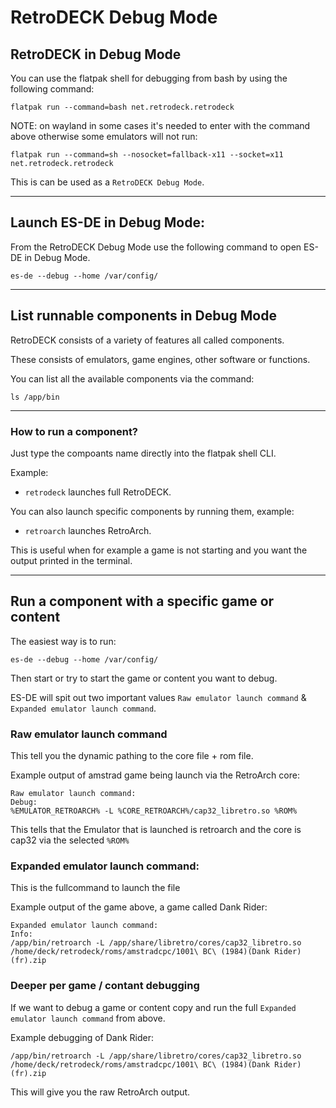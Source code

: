# RetroDECK Debug Mode


## RetroDECK in Debug Mode

You can use the flatpak shell for debugging from bash by using the following command:

```
flatpak run --command=bash net.retrodeck.retrodeck
```

NOTE: on wayland in some cases it's needed to enter with the command above otherwise some emulators will not run:

```
flatpak run --command=sh --nosocket=fallback-x11 --socket=x11 net.retrodeck.retrodeck
```

This is can be used as a `RetroDECK Debug Mode`.

---

## Launch ES-DE in Debug Mode:

From the RetroDECK Debug Mode use the following command to open ES-DE in Debug Mode.

```
es-de --debug --home /var/config/
```

---

## List runnable components in Debug Mode

RetroDECK consists of a variety of features all called components.

These consists of emulators, game engines,  other software or functions.

You can list all the available components via the command:

```
ls /app/bin
```

---

### How to run a component?

Just type the compoants name directly into the flatpak shell CLI.

Example:

- `retrodeck` launches full RetroDECK.

You can also launch specific components by running them, example:

- `retroarch` launches RetroArch.

This is useful when for example a game is not starting and you want the output printed in the terminal.

---

## Run a component with a specific game or content

The easiest way is to run:


```
es-de --debug --home /var/config/
```

Then start or try to start the game or content you want to debug.

ES-DE will spit out two important values  `Raw emulator launch command` & `Expanded emulator launch command`.


###  Raw emulator launch command

This tell you the dynamic pathing to the core file + rom file.

Example output of amstrad game being launch via the RetroArch core:

```
Raw emulator launch command:
Debug:
%EMULATOR_RETROARCH% -L %CORE_RETROARCH%/cap32_libretro.so %ROM%
```

This tells that the Emulator that is launched is retroarch and the core is cap32 via the selected `%ROM%`


### Expanded emulator launch command:

This is the fullcommand to launch the file

Example output of the game above, a game called Dank Rider:

```
Expanded emulator launch command:
Info:
/app/bin/retroarch -L /app/share/libretro/cores/cap32_libretro.so /home/deck/retrodeck/roms/amstradcpc/1001\ BC\ (1984)(Dank Rider)(fr).zip
```

### Deeper per game / contant debugging

If we want to debug a game or content copy and run the full `Expanded emulator launch command` from above.

Example debugging of Dank Rider:

```
/app/bin/retroarch -L /app/share/libretro/cores/cap32_libretro.so /home/deck/retrodeck/roms/amstradcpc/1001\ BC\ (1984)(Dank Rider)(fr).zip
```

This will give you the raw RetroArch output.
